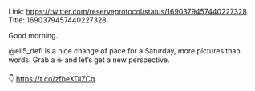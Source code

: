 Link:  https://twitter.com/reserveprotocol/status/1690379457440227328
Title: 1690379457440227328

Good morning. 

@eli5_defi is a nice change of pace for a Saturday, more pictures than words.  Grab a ☕️ and let’s get a new perspective. 

👇 https://t.co/zfbeXDIZCq